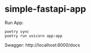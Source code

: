 # simple-fastapi-app

Run App:
```shell
poetry sync
poetry run uvicorn app:app
```

Swagger: http://localhost:8000/docs
